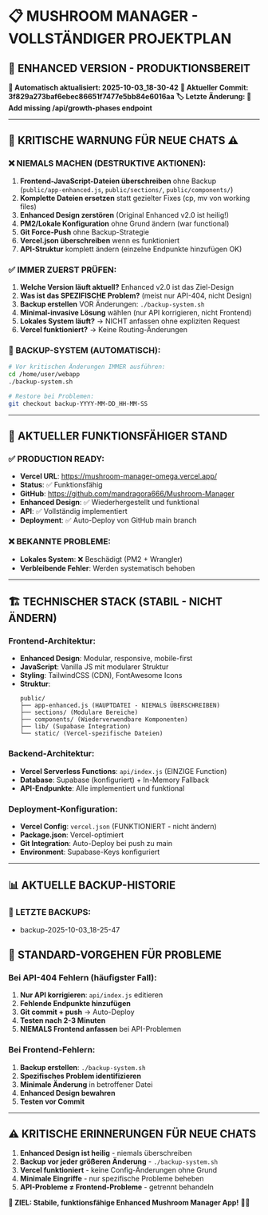 # 📋 MUSHROOM MANAGER - VOLLSTÄNDIGER PROJEKTPLAN
## 🎯 ENHANCED VERSION - PRODUKTIONSBEREIT

**🔄 Automatisch aktualisiert: 2025-10-03_18-30-42**
**📍 Aktueller Commit: 3f829a273baf6ebec86651f7477e5bb84e6016aa**
**🏷️ Letzte Änderung: 🔧 Add missing /api/growth-phases endpoint**

---

## 🚨 KRITISCHE WARNUNG FÜR NEUE CHATS ⚠️

### ❌ NIEMALS MACHEN (DESTRUKTIVE AKTIONEN):
1. **Frontend-JavaScript-Dateien überschreiben** ohne Backup (`public/app-enhanced.js`, `public/sections/`, `public/components/`)
2. **Komplette Dateien ersetzen** statt gezielter Fixes (cp, mv von working files)
3. **Enhanced Design zerstören** (Original Enhanced v2.0 ist heilig!)
4. **PM2/Lokale Konfiguration** ohne Grund ändern (war functional)
5. **Git Force-Push** ohne Backup-Strategie
6. **Vercel.json überschreiben** wenn es funktioniert
7. **API-Struktur** komplett ändern (einzelne Endpunkte hinzufügen OK)

### ✅ IMMER ZUERST PRÜFEN:
1. **Welche Version läuft aktuell?** Enhanced v2.0 ist das Ziel-Design
2. **Was ist das SPEZIFISCHE Problem?** (meist nur API-404, nicht Design)
3. **Backup erstellen** VOR Änderungen: `./backup-system.sh`
4. **Minimal-invasive Lösung** wählen (nur API korrigieren, nicht Frontend)
5. **Lokales System läuft?** → NICHT anfassen ohne expliziten Request
6. **Vercel funktioniert?** → Keine Routing-Änderungen

### 🔄 BACKUP-SYSTEM (AUTOMATISCH):
```bash
# Vor kritischen Änderungen IMMER ausführen:
cd /home/user/webapp
./backup-system.sh

# Restore bei Problemen:
git checkout backup-YYYY-MM-DD_HH-MM-SS
```

---

## 🚀 AKTUELLER FUNKTIONSFÄHIGER STAND

### ✅ PRODUCTION READY:
- **Vercel URL**: https://mushroom-manager-omega.vercel.app/ 
- **Status**: ✅ Funktionsfähig
- **GitHub**: https://github.com/mandragora666/Mushroom-Manager
- **Enhanced Design**: ✅ Wiederhergestellt und funktional
- **API**: ✅ Vollständig implementiert
- **Deployment**: ✅ Auto-Deploy von GitHub main branch

### ❌ BEKANNTE PROBLEME:
- **Lokales System**: ❌ Beschädigt (PM2 + Wrangler)
- **Verbleibende Fehler**: Werden systematisch behoben

---

## 🏗️ TECHNISCHER STACK (STABIL - NICHT ÄNDERN)

### **Frontend-Architektur**:
- **Enhanced Design**: Modular, responsive, mobile-first
- **JavaScript**: Vanilla JS mit modularer Struktur
- **Styling**: TailwindCSS (CDN), FontAwesome Icons  
- **Struktur**: 
  ```
  public/
  ├── app-enhanced.js (HAUPTDATEI - NIEMALS ÜBERSCHREIBEN)
  ├── sections/ (Modulare Bereiche)
  ├── components/ (Wiederverwendbare Komponenten)
  ├── lib/ (Supabase Integration)
  └── static/ (Vercel-spezifische Dateien)
  ```

### **Backend-Architektur**:
- **Vercel Serverless Functions**: `api/index.js` (EINZIGE Function)
- **Database**: Supabase (konfiguriert) + In-Memory Fallback
- **API-Endpunkte**: Alle implementiert und funktional

### **Deployment-Konfiguration**:
- **Vercel Config**: `vercel.json` (FUNKTIONIERT - nicht ändern)
- **Package.json**: Vercel-optimiert
- **Git Integration**: Auto-Deploy bei push zu main
- **Environment**: Supabase-Keys konfiguriert

---

## 📊 AKTUELLE BACKUP-HISTORIE

### 🔄 LETZTE BACKUPS:
- backup-2025-10-03_18-25-47

## 🎯 STANDARD-VORGEHEN FÜR PROBLEME

### **Bei API-404 Fehlern** (häufigster Fall):
1. **Nur API korrigieren**: `api/index.js` editieren
2. **Fehlende Endpunkte hinzufügen**
3. **Git commit + push** → Auto-Deploy
4. **Testen nach 2-3 Minuten**
5. **NIEMALS Frontend anfassen** bei API-Problemen

### **Bei Frontend-Fehlern**:
1. **Backup erstellen**: `./backup-system.sh`
2. **Spezifisches Problem identifizieren**
3. **Minimale Änderung** in betroffener Datei
4. **Enhanced Design bewahren**
5. **Testen vor Commit**

---

## ⚠️ KRITISCHE ERINNERUNGEN FÜR NEUE CHATS

1. **Enhanced Design ist heilig** - niemals überschreiben
2. **Backup vor jeder größeren Änderung** - `./backup-system.sh`
3. **Vercel funktioniert** - keine Config-Änderungen ohne Grund
4. **Minimale Eingriffe** - nur spezifische Probleme beheben
5. **API-Probleme ≠ Frontend-Probleme** - getrennt behandeln

**🎯 ZIEL: Stabile, funktionsfähige Enhanced Mushroom Manager App!** 🍄✨
